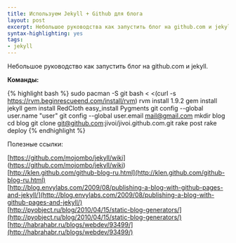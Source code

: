 ```yaml
--- 
title: Используем Jekyll + Github для блога 
layout: post
excerpt: Небольшое руководства как запустить блог на github.com и jekyll
syntax-highlighting: yes
tags:
- jekyll
---
```

Небольшое руководство как запустить блог на github.com и jekyll.

**Команды:** 

{% highlight bash %}
sudo pacman -S git
bash < <(curl -s https://rvm.beginrescueend.com/install/rvm)
rvm install 1.9.2
gem install jekyll
gem install RedCloth
easy_install Pygments
git config --global user.name "user"
git config --global user.email mail@gmail.com
mkdir blog
cd blog
git clone git@github.com:jivoi/jivoi.github.com.git
rake post
rake deploy
{% endhighlight %}

Полезные ссылки:

[https://github.com/mojombo/jekyll/wiki] (https://github.com/mojombo/jekyll/wiki) <br/>
[http://klen.github.com/github-blog-ru.html](http://klen.github.com/github-blog-ru.html) <br/>
[http://blog.envylabs.com/2009/08/publishing-a-blog-with-github-pages-and-jekyll/](http://blog.envylabs.com/2009/08/publishing-a-blog-with-github-pages-and-jekyll/) <br/>
[http://pyobject.ru/blog/2010/04/15/static-blog-generators/](http://pyobject.ru/blog/2010/04/15/static-blog-generators/) <br/>
[http://habrahabr.ru/blogs/webdev/93499/](http://habrahabr.ru/blogs/webdev/93499/) <br/>

